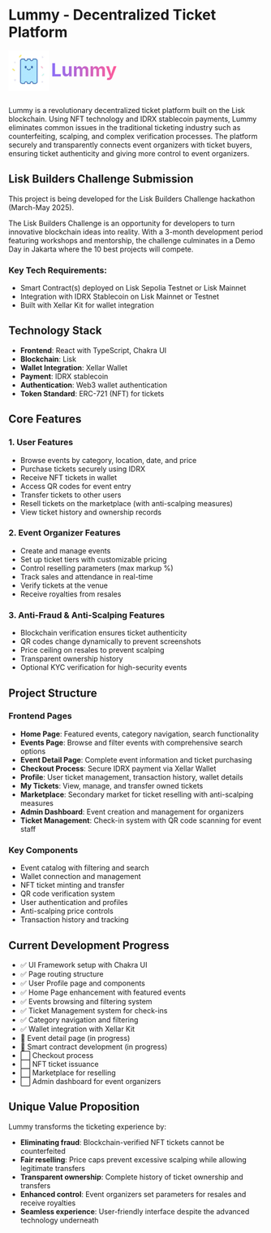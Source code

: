 # Lummy - Decentralized Ticket Platform

<div>
  <img src="public/lummy-icon.png" alt="Lummy Logo" width="80px" style="vertical-align: middle; margin-bottom: 15px;"> <span style="font-size: 36px; font-weight: bold; background: linear-gradient(90deg, #8A6EF7 0%, #FF5C9A 100%); -webkit-background-clip: text; -webkit-text-fill-color: transparent;">Lummy</span>
</div>

Lummy is a revolutionary decentralized ticket platform built on the Lisk blockchain. Using NFT technology and IDRX stablecoin payments, Lummy eliminates common issues in the traditional ticketing industry such as counterfeiting, scalping, and complex verification processes. The platform securely and transparently connects event organizers with ticket buyers, ensuring ticket authenticity and giving more control to event organizers.

## Lisk Builders Challenge Submission

This project is being developed for the Lisk Builders Challenge hackathon (March-May 2025).

The Lisk Builders Challenge is an opportunity for developers to turn innovative blockchain ideas into reality. With a 3-month development period featuring workshops and mentorship, the challenge culminates in a Demo Day in Jakarta where the 10 best projects will compete.

### Key Tech Requirements:

- Smart Contract(s) deployed on Lisk Sepolia Testnet or Lisk Mainnet
- Integration with IDRX Stablecoin on Lisk Mainnet or Testnet
- Built with Xellar Kit for wallet integration

## Technology Stack

- **Frontend**: React with TypeScript, Chakra UI
- **Blockchain**: Lisk
- **Wallet Integration**: Xellar Wallet
- **Payment**: IDRX stablecoin
- **Authentication**: Web3 wallet authentication
- **Token Standard**: ERC-721 (NFT) for tickets

## Core Features

### 1. User Features

- Browse events by category, location, date, and price
- Purchase tickets securely using IDRX
- Receive NFT tickets in wallet
- Access QR codes for event entry
- Transfer tickets to other users
- Resell tickets on the marketplace (with anti-scalping measures)
- View ticket history and ownership records

### 2. Event Organizer Features

- Create and manage events
- Set up ticket tiers with customizable pricing
- Control reselling parameters (max markup %)
- Track sales and attendance in real-time
- Verify tickets at the venue
- Receive royalties from resales

### 3. Anti-Fraud & Anti-Scalping Features

- Blockchain verification ensures ticket authenticity
- QR codes change dynamically to prevent screenshots
- Price ceiling on resales to prevent scalping
- Transparent ownership history
- Optional KYC verification for high-security events

## Project Structure

### Frontend Pages

- **Home Page**: Featured events, category navigation, search functionality
- **Events Page**: Browse and filter events with comprehensive search options
- **Event Detail Page**: Complete event information and ticket purchasing
- **Checkout Process**: Secure IDRX payment via Xellar Wallet
- **Profile**: User ticket management, transaction history, wallet details
- **My Tickets**: View, manage, and transfer owned tickets
- **Marketplace**: Secondary market for ticket reselling with anti-scalping measures
- **Admin Dashboard**: Event creation and management for organizers
- **Ticket Management**: Check-in system with QR code scanning for event staff

### Key Components

- Event catalog with filtering and search
- Wallet connection and management
- NFT ticket minting and transfer
- QR code verification system
- User authentication and profiles
- Anti-scalping price controls
- Transaction history and tracking

## Current Development Progress

- ✅ UI Framework setup with Chakra UI
- ✅ Page routing structure
- ✅ User Profile page and components
- ✅ Home Page enhancement with featured events
- ✅ Events browsing and filtering system
- ✅ Ticket Management system for check-ins
- ✅ Category navigation and filtering
- ✅ Wallet integration with Xellar Kit
- 🔄 Event detail page (in progress)
- 🔄 Smart contract development (in progress)
- ⬜ Checkout process
- ⬜ NFT ticket issuance
- ⬜ Marketplace for reselling
- ⬜ Admin dashboard for event organizers

## Unique Value Proposition

Lummy transforms the ticketing experience by:

- **Eliminating fraud**: Blockchain-verified NFT tickets cannot be counterfeited
- **Fair reselling**: Price caps prevent excessive scalping while allowing legitimate transfers
- **Transparent ownership**: Complete history of ticket ownership and transfers
- **Enhanced control**: Event organizers set parameters for resales and receive royalties
- **Seamless experience**: User-friendly interface despite the advanced technology underneath

